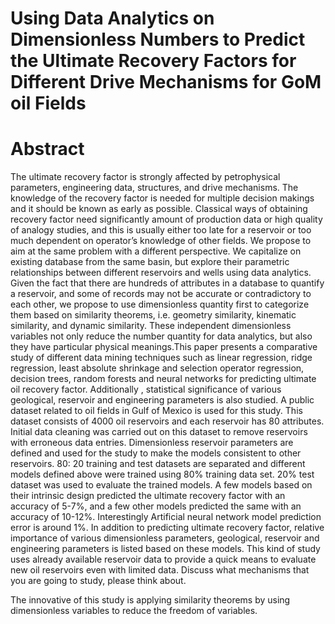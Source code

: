 # Using Data Analytics on Dimensionless Numbers to Predict the Ultimate Recovery Factors for Different Drive Mechanisms for GoM oil Fields

# Abstract
The ultimate recovery factor is strongly affected by petrophysical parameters, engineering data, structures, and drive mechanisms. The knowledge of the recovery factor is needed for multiple decision makings and it should be known as early as possible. Classical ways of obtaining recovery factor need significantly amount of production data or high quality of analogy studies, and this is usually either too late for a reservoir or too much dependent on operator’s knowledge of other fields. 
We propose to aim at the same problem with a different perspective. We capitalize on existing database from the same basin, but explore their parametric relationships between different reservoirs and wells using data analytics. Given the fact that there are hundreds of attributes in a database to quantify a reservoir, and some of records may not be accurate or contradictory to each other, we propose to use dimensionless quantity first to categorize them based on similarity theorems, i.e. geometry similarity, kinematic similarity, and dynamic similarity. These independent dimensionless variables not only reduce the number quantity for data analytics, but also they have particular physical meanings.This paper presents a comparative study of different data mining techniques such as linear regression, ridge regression, least absolute shrinkage and selection operator regression, decision trees, random forests and neural networks for predicting ultimate oil recovery factor. Additionally , statistical significance of various geological, reservoir and engineering parameters is also studied. A public dataset related to oil fields in Gulf of Mexico is used for this study. This dataset consists of 4000 oil reservoirs and each reservoir has 80 attributes.
 Initial data cleaning was carried out on this dataset to remove reservoirs with erroneous data entries. Dimensionless reservoir parameters are defined and used for the study to make the models consistent to other reservoirs. 80: 20 training and test datasets are separated and different models defined above were trained using 80% training data set. 20% test dataset was used to evaluate the trained models. A few models based on their intrinsic design predicted the ultimate recovery factor with an accuracy of 5-7%, and a few other models predicted the same with an accuracy of 10-12%. Interestingly Artificial neural network model prediction error is around 1%. In addition to predicting ultimate recovery factor, relative importance of various dimensionless parameters, geological, reservoir and engineering parameters is listed based on these models. This kind of study uses already available reservoir data to provide a quick means to evaluate new oil reservoirs even with limited data. Discuss what mechanisms that you are going to study, please think about.

The innovative of this study is applying similarity theorems by using dimensionless variables to reduce the freedom of variables. 


